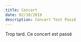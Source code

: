 ```yaml
---
title: Concert
date: 02/10/2019
description: Concert Test Passé
---
```

Trop tard. Ce concert est passé